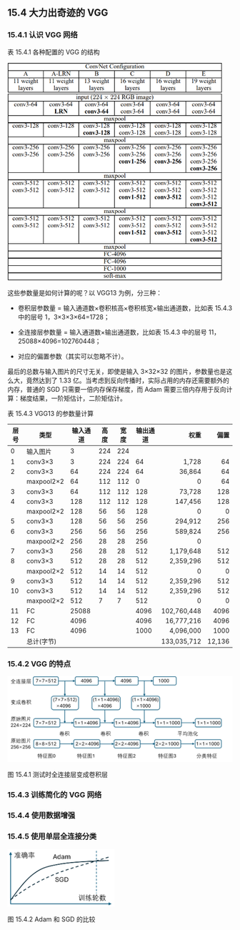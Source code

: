 
## 15.4 大力出奇迹的 VGG

### 15.4.1 认识 VGG 网络

表 15.4.1 各种配置的 VGG 的结构

<img src="./img/VGG_net.png" width=480>


这些参数量是如何计算的呢？以 VGG13 为例，分三种：

- 卷积层参数量 = 输入通道数×卷积核高×卷积核宽×输出通道数，比如表 15.4.3 中的层号 1，3×3×3×64=1728；

- 全连接层参数量 = 输入通道数×输出通道数，比如表 15.4.3 中的层号 11，25088×4096=102760448；

- 对应的偏置参数（其实可以忽略不计）。

最后的总数与输入图片的尺寸无关，即使是输入 3×32×32 的图片，参数量也是这么大，竟然达到了 1.33 亿。当考虑到反向传播时，实际占用的内存还需要额外的内存，普通的 SGD 只需要一倍内存保存梯度，而 Adam 需要三倍内存用于反向计算：梯度结果，一阶矩估计，二阶矩估计。

表 15.4.3 VGG13 的参数量计算

|层号|类型|输入通道|高度|宽度|输出通道|权重|偏置|
|-|-|-|-|-|-|-:|-:|
|0|输入图片|3|224|224||||
|1|conv3×3|3|224|224|64|1,728|64|
|2|conv3×3|64|224|224|64|36,864|64|
||maxpool2×2|64|112|112|0|0|64|
|3|conv3×3|64|112|112|128|73,728|128|
|4|conv3×3|128|112|112|128|147,456|128|
||maxpool2×2|128|56|56|128|0|0|401,408|
|5|conv3×3|128|56|56|256|294,912|256|
|6|conv3×3|256|56|56|256|589,824|256|
||maxpool2×2|256|28|28|256|0||
|7|conv3×3|256|28|28|512|1,179,648|512|
|8|conv3×3|512|28|28|512|2,359,296|512|
||maxpool2×2|512|14|14|512|0|0|100,352|
|9|conv3×3|512|14|14|512|2,359,296|512|
|10|conv3×3|512|14|14|512|2,359,296|512|
||maxpool2×2|512|7|7|512|0|0|25,088|
|11|FC|25088|||4096|102,760,448|4096|
|12|FC|4096|||4096|16,777,216|4096|
|13|FC|4096|||1000|4,096,000|1000|
||总计(字节)|||||133,035,712|12,136|

### 15.4.2 VGG 的特点

<img src="./img/VGG_2.png" width=680>

图 15.4.1 测试时全连接层变成卷积层

### 15.4.3 训练简化的 VGG 网络

### 15.4.4 使用数据增强

### 15.4.5 使用单层全连接分类

<img src="./img/VGG_3.png" width=240>

图 15.4.2 Adam 和 SGD 的比较
